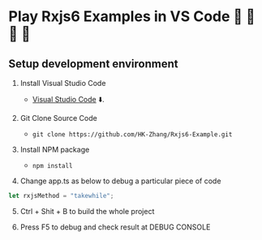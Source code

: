 # Play Rxjs6 Examples in VS Code :balloon: :balloon: :balloon: :balloon:

## Setup development environment

1. Install Visual Studio Code

    + [Visual Studio Code][vs] :arrow_down:.

2. Git Clone Source Code

    + `git clone https://github.com/HK-Zhang/Rxjs6-Example.git`

3. Install NPM package

    + `npm install`

4. Change app.ts as below to debug a particular piece of code

```ts
let rxjsMethod = "takewhile";
```

5. Ctrl + Shit + B to build the whole project

6. Press F5 to debug and check result at DEBUG CONSOLE

[vs]: https://code.visualstudio.com
